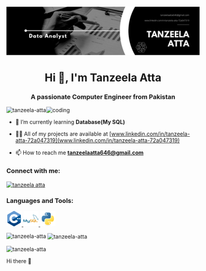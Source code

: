 ![logo](https://github.com/Tanzeela-Atta/Tanzeela-Atta/blob/main/Black%20%26%20White%20Modern%20Minimalist%20Data%20Analyst%20LinkedIn%20Banner.png)
<h1 align="center">Hi 👋, I'm Tanzeela Atta</h1>
<h3 align="center">A passionate Computer Engineer from Pakistan</h3>
<img align="right" alt="coding"width="400"src= "https://media.tenor.com/IF2JdxzmyN4AAAAi/coding-girl.gif"

<p align="left"> <img src="https://komarev.com/ghpvc/?username=tanzeela-atta&label=Profile%20views&color=0e75b6&style=flat" alt="tanzeela-atta" /> </p>

- 🌱 I’m currently learning **Database(My SQL)**

- 👨‍💻 All of my projects are available at [www.linkedin.com/in/tanzeela-atta-72a047319](www.linkedin.com/in/tanzeela-atta-72a047319)

- 📫 How to reach me **tanzeelaatta646@gmail.com**

<h3 align="left">Connect with me:</h3>
<p align="left">
<a href="https://linkedin.com/in/tanzeela atta" target="blank"><img align="center" src="https://raw.githubusercontent.com/rahuldkjain/github-profile-readme-generator/master/src/images/icons/Social/linked-in-alt.svg" alt="tanzeela atta" height="30" width="40" /></a>
</p>

<h3 align="left">Languages and Tools:</h3>
<p align="left"> <a href="https://www.w3schools.com/cpp/" target="_blank" rel="noreferrer"> <img src="https://raw.githubusercontent.com/devicons/devicon/master/icons/cplusplus/cplusplus-original.svg" alt="cplusplus" width="40" height="40"/> </a> <a href="https://www.mysql.com/" target="_blank" rel="noreferrer"> <img src="https://raw.githubusercontent.com/devicons/devicon/master/icons/mysql/mysql-original-wordmark.svg" alt="mysql" width="40" height="40"/> </a> <a href="https://www.python.org" target="_blank" rel="noreferrer"> <img src="https://raw.githubusercontent.com/devicons/devicon/master/icons/python/python-original.svg" alt="python" width="40" height="40"/> </a> </p>

<p><img align="left" src="https://github-readme-stats.vercel.app/api/top-langs?username=tanzeela-atta&show_icons=true&locale=en&layout=compact" alt="tanzeela-atta" /></p>

<p>&nbsp;<img align="center" src="https://github-readme-stats.vercel.app/api?username=tanzeela-atta&show_icons=true&locale=en" alt="tanzeela-atta" /></p>

<p><img align="center" src="https://github-readme-streak-stats.herokuapp.com/?user=tanzeela-atta&" alt="tanzeela-atta" /></p>
Hi there 👋

<!--
**Tanzeela-Atta/Tanzeela-Atta** is a ✨ _special_ ✨ repository because its `README.md` (this file) appears on your GitHub profile.

Here are some ideas to get you started:

- 🔭 I’m currently working on ...
- 🌱 I’m currently learning ...
- 👯 I’m looking to collaborate on ...
- 🤔 I’m looking for help with ...
- 💬 Ask me about ...
- 📫 How to reach me: ...
- 😄 Pronouns: ...
- ⚡ Fun fact: ...
-->
